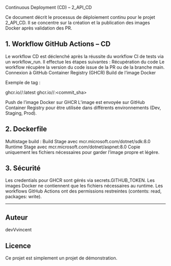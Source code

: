 Continuous Deployment (CD) – 2_API_CD

Ce document décrit le processus de déploiement continu pour le projet 2_API_CD. Il se concentre sur la création et la publication des images Docker après validation des PR.

## 1. Workflow GitHub Actions – CD

Le workflow CD est déclenché après la réussite du workflow CI de tests via un workflow_run. Il effectue les étapes suivantes :
Récupération du code
Le workflow récupère la version du code issue de la PR ou de la branche main.
Connexion à GitHub Container Registry (GHCR)
Build de l’image Docker

Exemple de tag :

ghcr.io/<utilisateur>/<repository>:latest
ghcr.io/<utilisateur>/<repository>:<commit_sha>


Push de l’image Docker sur GHCR
L’image est envoyée sur GitHub Container Registry pour être utilisée dans différents environnements (Dev, Staging, Prod).

## 2. Dockerfile

Multistage build :
Build Stage avec mcr.microsoft.com/dotnet/sdk:8.0
Runtime Stage avec mcr.microsoft.com/dotnet/aspnet:8.0
Copie uniquement les fichiers nécessaires pour garder l’image propre et légère.

## 3. Sécurité

Les credentials pour GHCR sont gérés via secrets.GITHUB_TOKEN.
Les images Docker ne contiennent que les fichiers nécessaires au runtime.
Les workflows GitHub Actions ont des permissions restreintes (contents: read, packages: write).

---

## Auteur
devVvincent

## Licence
Ce projet est simplement un projet de démonstration.
